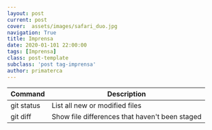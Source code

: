```yaml
---
layout: post
current: post
cover:  assets/images/safari_duo.jpg
navigation: True
title: Imprensa
date: 2020-01-101 22:00:00
tags: [Imprensa]
class: post-template
subclass: 'post tag-imprensa'
author: primaterca
---
```



| Command | Description |
| --- | --- |
| git status | List all new or modified files |
| git diff | Show file differences that haven't been staged |